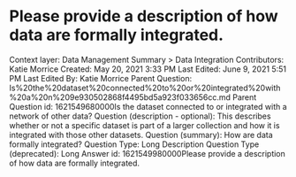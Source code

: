# Please provide a description of how data are formally integrated.

Context layer: Data Management Summary > Data Integration
Contributors: Katie Morrice
Created: May 20, 2021 3:33 PM
Last Edited: June 9, 2021 5:51 PM
Last Edited By: Katie Morrice
Parent Question: Is%20the%20dataset%20connected%20to%20or%20integrated%20with%20a%20n%209e930502868f4495bd5a923f033656cc.md
Parent Question id: 1621549680000Is the dataset connected to or integrated with a network of other data?
Question (description - optional): This describes whether or not a specific dataset is part of a larger collection and how it is integrated with those other datasets.
Question (summary): How are data formally integrated?
Question Type: Long Description
Question Type (deprecated): Long Answer
id: 1621549980000Please provide a description of how data are formally integrated.